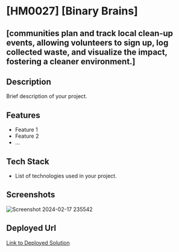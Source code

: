 # [HM0027] [Binary Brains]

## [communities plan and track local clean-up events, allowing volunteers to sign up, log collected waste, and visualize the impact, fostering a cleaner environment.]

## Description
Brief description of your project.

## Features
- Feature 1
- Feature 2
- ...

## Tech Stack
- List of technologies used in your project.

## Screenshots
![Screenshot 2024-02-17 235542](https://github.com/suyash04-24/HM0027_Binary-brains/assets/118686001/f824da4f-1388-4d1d-9e1c-257b91cc3b44)


## Deployed Url
[Link to Deployed Solution](gfgpccoe.in)

